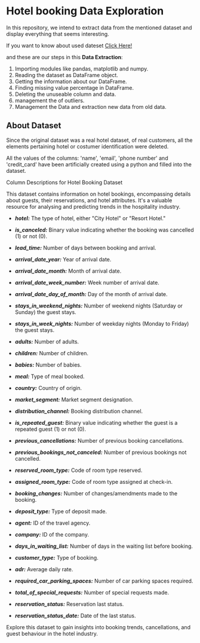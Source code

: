 # Hotel booking Data Exploration

In this repository, we intend to extract data from the mentioned dataset and display everything that seems interesting.

If you want to know about used dateset <a href="#about_ds">Click Here!</a>

and these are our steps in this __Data Extraction__:

1. Importing modules like pandas, matplotlib and numpy.
2. Reading the dataset as DataFrame object.
3. Getting the information about our DataFrame.
4. Finding missing value percentage in DataFrame. 
5. Deleting the unuseable column and data.
6. management the of outliers.
7. Management the Data and extraction new data from old data.


<h2 id="about_ds">About Dataset</h2>

Since the original dataset was a real hotel dataset, of real customers, all the elements pertaining hotel or costumer identification were deleted.

All the values of the columns: 'name', 'email', 'phone number' and 'credit_card' have been artificially created using a python and filled into the dataset.

Column Descriptions for Hotel Booking Dataset

This dataset contains information on hotel bookings, encompassing details about guests, their reservations, and hotel attributes. It's a valuable resource for analysing and predicting trends in the hospitality industry.

+ ***hotel:*** The type of hotel, either "City Hotel" or "Resort Hotel."

+ ***is_canceled:*** Binary value indicating whether the booking was cancelled (1) or not (0).

+ ***lead_time:*** Number of days between booking and arrival.

+ ***arrival_date_year:*** Year of arrival date.

+ ***arrival_date_month:*** Month of arrival date.

+ ***arrival_date_week_number:*** Week number of arrival date.

+ ***arrival_date_day_of_month:*** Day of the month of arrival date.

+ ***stays_in_weekend_nights:*** Number of weekend nights (Saturday or Sunday) the guest stays.

+ ***stays_in_week_nights:*** Number of weekday nights (Monday to Friday) the guest stays.

+ ***adults:*** Number of adults.

+ ***children:*** Number of children.

+ ***babies:*** Number of babies.

+ ***meal:*** Type of meal booked.

+ ***country:*** Country of origin.

+ ***market_segment:*** Market segment designation.

+ ***distribution_channel:*** Booking distribution channel.

+ ***is_repeated_guest:*** Binary value indicating whether the guest is a repeated guest (1) or not (0).

+ ***previous_cancellations:*** Number of previous booking cancellations.

+ ***previous_bookings_not_canceled:*** Number of previous bookings not cancelled.

+ ***reserved_room_type:*** Code of room type reserved.

+ ***assigned_room_type:*** Code of room type assigned at check-in.

+ ***booking_changes:*** Number of changes/amendments made to the booking.

+ ***deposit_type:*** Type of deposit made.

+ ***agent:*** ID of the travel agency.

+ ***company:*** ID of the company.

+ ***days_in_waiting_list:*** Number of days in the waiting list before booking.

+ ***customer_type:*** Type of booking.

+ ***adr:*** Average daily rate.

+ ***required_car_parking_spaces:*** Number of car parking spaces required.

+ ***total_of_special_requests:*** Number of special requests made.

+ ***reservation_status:*** Reservation last status.

+ ***reservation_status_date:*** Date of the last status.

Explore this dataset to gain insights into booking trends, cancellations, and guest behaviour in the hotel industry.